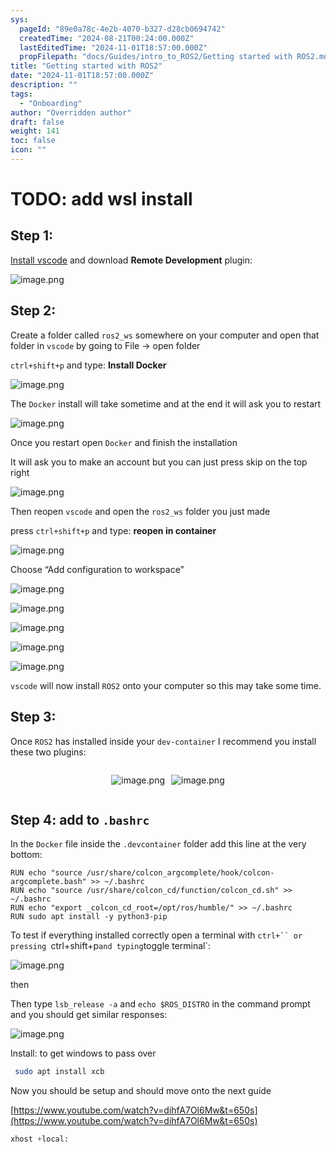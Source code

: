 ```yaml
---
sys:
  pageId: "89e0a78c-4e2b-4070-b327-d28cb0694742"
  createdTime: "2024-08-21T00:24:00.000Z"
  lastEditedTime: "2024-11-01T18:57:00.000Z"
  propFilepath: "docs/Guides/intro_to_ROS2/Getting started with ROS2.md"
title: "Getting started with ROS2"
date: "2024-11-01T18:57:00.000Z"
description: ""
tags:
  - "Onboarding"
author: "Overridden author"
draft: false
weight: 141
toc: false
icon: ""
---
```


# TODO: add wsl install

## Step 1:

[Install vscode](https://code.visualstudio.com/download) and download **Remote Development** plugin:

![image.png](https://prod-files-secure.s3.us-west-2.amazonaws.com/d518164a-d88e-44d1-a4ee-3adb3bd8bce0/efb52993-1881-4a40-b95e-6f020334f022/image.png?X-Amz-Algorithm=AWS4-HMAC-SHA256&X-Amz-Content-Sha256=UNSIGNED-PAYLOAD&X-Amz-Credential=ASIAZI2LB466TUON5BMK%2F20250403%2Fus-west-2%2Fs3%2Faws4_request&X-Amz-Date=20250403T050914Z&X-Amz-Expires=3600&X-Amz-Security-Token=IQoJb3JpZ2luX2VjEH0aCXVzLXdlc3QtMiJGMEQCICDoC59MvQHrJZy8LotDfq9QCfYe28kpdh0RonRwS%2BWQAiB%2BoD9qaHl8x0TH%2B3oR2FbopokjAj1VwEZTk%2BXvQbDyDSqIBAjm%2F%2F%2F%2F%2F%2F%2F%2F%2F%2F8BEAAaDDYzNzQyMzE4MzgwNSIMtaAHDDlI2hFsyKspKtwDdeRYIV%2BnDPUOtW25IG4GnOnJyt3xbiHaRZNzMEmEAwCA9i%2FNX9DLzWtVmXKkd4PVibc3p%2FYQ6WaDe2A2qDKR5sfEXdEYr9UO6q0vDlRECt%2BenVYRb%2FVSl5D0FiGNaeIVWcfheLeg8xkfdwwbXFg5SfymB0kt3%2BedtwrIi%2FdRW%2FmyqrWHiKj3dUopqtQI24J%2BmSV73kBe2JT%2Bw1r1Xh6Y04lkoP28SsOKvIwZiNzvu2Q0%2FyAqcKRUGLp6J3QTk8VbG68%2B39TTUV85nFvc%2BBswdHcKt0rOYsUZ6ugDEhJulaOCjxz92UVGxWfstbR3i%2FmCdHBUU0j7qEvizfHvPQLOGhx7KSm%2BSPMrmgIjbebolAKXlgQc0F%2F2N0FO3KzqeSOlDkUB9yNxhKUDop7aaGHbzliGyKKgBdhZ9qbMLCLYr7rnLlg9%2FfHNhYxN1E8Abfv%2BCIgpLi%2BHZp%2BicLwMD5knhwhgdwYSEoBSsC%2FcIGVqOZlmcRsWXVqAq%2BmIWcVB1LjTSJcP9LZpyFgE1LFPJQzsZ8DjCob3kPPmHNP8nA0wEH87oXSrk4L3v8A3nUFcUd%2FVyyMetjxead0ZhP9fiIGVhs796OjnUrXrI21k6KgGT6Evnqn2NLE8Dc0%2FSxswlq64vwY6pgHEbLgkVxCFDcdvmwVDoYHDLxoBTKua5JZ4rfzuMntnZ%2BDVjxWPVNyn4XKP494kpOGqmXIeNaNFwehuY5kpIbD2n%2Bn%2FOc3O7QQhPhQT0Qs6CbI4OMNjOXmBaaO3Rw%2FJRGdaqg4ni1Pe7BChfeQlo2EmUWTpO8Y8XT299P20gdQWdp2k%2Bj1JRSxodb7VRnfiavkjMdg8Tm0vHAyuxsQhH0SKXErD0CAf&X-Amz-Signature=9d00df4b9820bd92458b8c5d9c0c607cdb3b46beb92341e00cdd0e5f2422b0fc&X-Amz-SignedHeaders=host&x-id=GetObject)

## Step 2:

Create a folder called `ros2_ws` somewhere on your computer and open that folder in `vscode` by going to File → open folder 

`ctrl+shift+p` and type: **Install Docker**

![image.png](https://prod-files-secure.s3.us-west-2.amazonaws.com/d518164a-d88e-44d1-a4ee-3adb3bd8bce0/2269dc0e-1cd5-47ff-bceb-c04ad9b2eab0/image.png?X-Amz-Algorithm=AWS4-HMAC-SHA256&X-Amz-Content-Sha256=UNSIGNED-PAYLOAD&X-Amz-Credential=ASIAZI2LB466TUON5BMK%2F20250403%2Fus-west-2%2Fs3%2Faws4_request&X-Amz-Date=20250403T050914Z&X-Amz-Expires=3600&X-Amz-Security-Token=IQoJb3JpZ2luX2VjEH0aCXVzLXdlc3QtMiJGMEQCICDoC59MvQHrJZy8LotDfq9QCfYe28kpdh0RonRwS%2BWQAiB%2BoD9qaHl8x0TH%2B3oR2FbopokjAj1VwEZTk%2BXvQbDyDSqIBAjm%2F%2F%2F%2F%2F%2F%2F%2F%2F%2F8BEAAaDDYzNzQyMzE4MzgwNSIMtaAHDDlI2hFsyKspKtwDdeRYIV%2BnDPUOtW25IG4GnOnJyt3xbiHaRZNzMEmEAwCA9i%2FNX9DLzWtVmXKkd4PVibc3p%2FYQ6WaDe2A2qDKR5sfEXdEYr9UO6q0vDlRECt%2BenVYRb%2FVSl5D0FiGNaeIVWcfheLeg8xkfdwwbXFg5SfymB0kt3%2BedtwrIi%2FdRW%2FmyqrWHiKj3dUopqtQI24J%2BmSV73kBe2JT%2Bw1r1Xh6Y04lkoP28SsOKvIwZiNzvu2Q0%2FyAqcKRUGLp6J3QTk8VbG68%2B39TTUV85nFvc%2BBswdHcKt0rOYsUZ6ugDEhJulaOCjxz92UVGxWfstbR3i%2FmCdHBUU0j7qEvizfHvPQLOGhx7KSm%2BSPMrmgIjbebolAKXlgQc0F%2F2N0FO3KzqeSOlDkUB9yNxhKUDop7aaGHbzliGyKKgBdhZ9qbMLCLYr7rnLlg9%2FfHNhYxN1E8Abfv%2BCIgpLi%2BHZp%2BicLwMD5knhwhgdwYSEoBSsC%2FcIGVqOZlmcRsWXVqAq%2BmIWcVB1LjTSJcP9LZpyFgE1LFPJQzsZ8DjCob3kPPmHNP8nA0wEH87oXSrk4L3v8A3nUFcUd%2FVyyMetjxead0ZhP9fiIGVhs796OjnUrXrI21k6KgGT6Evnqn2NLE8Dc0%2FSxswlq64vwY6pgHEbLgkVxCFDcdvmwVDoYHDLxoBTKua5JZ4rfzuMntnZ%2BDVjxWPVNyn4XKP494kpOGqmXIeNaNFwehuY5kpIbD2n%2Bn%2FOc3O7QQhPhQT0Qs6CbI4OMNjOXmBaaO3Rw%2FJRGdaqg4ni1Pe7BChfeQlo2EmUWTpO8Y8XT299P20gdQWdp2k%2Bj1JRSxodb7VRnfiavkjMdg8Tm0vHAyuxsQhH0SKXErD0CAf&X-Amz-Signature=1d50372aca02ee7fcbae28f0a9fa2894dcdc488686531edc2ce89d7f86280e44&X-Amz-SignedHeaders=host&x-id=GetObject)

The `Docker` install will take sometime and at the end it will ask you to restart

![image.png](https://prod-files-secure.s3.us-west-2.amazonaws.com/d518164a-d88e-44d1-a4ee-3adb3bd8bce0/ed233f78-be33-4b1f-b89c-9c346c0e961e/image.png?X-Amz-Algorithm=AWS4-HMAC-SHA256&X-Amz-Content-Sha256=UNSIGNED-PAYLOAD&X-Amz-Credential=ASIAZI2LB466TUON5BMK%2F20250403%2Fus-west-2%2Fs3%2Faws4_request&X-Amz-Date=20250403T050914Z&X-Amz-Expires=3600&X-Amz-Security-Token=IQoJb3JpZ2luX2VjEH0aCXVzLXdlc3QtMiJGMEQCICDoC59MvQHrJZy8LotDfq9QCfYe28kpdh0RonRwS%2BWQAiB%2BoD9qaHl8x0TH%2B3oR2FbopokjAj1VwEZTk%2BXvQbDyDSqIBAjm%2F%2F%2F%2F%2F%2F%2F%2F%2F%2F8BEAAaDDYzNzQyMzE4MzgwNSIMtaAHDDlI2hFsyKspKtwDdeRYIV%2BnDPUOtW25IG4GnOnJyt3xbiHaRZNzMEmEAwCA9i%2FNX9DLzWtVmXKkd4PVibc3p%2FYQ6WaDe2A2qDKR5sfEXdEYr9UO6q0vDlRECt%2BenVYRb%2FVSl5D0FiGNaeIVWcfheLeg8xkfdwwbXFg5SfymB0kt3%2BedtwrIi%2FdRW%2FmyqrWHiKj3dUopqtQI24J%2BmSV73kBe2JT%2Bw1r1Xh6Y04lkoP28SsOKvIwZiNzvu2Q0%2FyAqcKRUGLp6J3QTk8VbG68%2B39TTUV85nFvc%2BBswdHcKt0rOYsUZ6ugDEhJulaOCjxz92UVGxWfstbR3i%2FmCdHBUU0j7qEvizfHvPQLOGhx7KSm%2BSPMrmgIjbebolAKXlgQc0F%2F2N0FO3KzqeSOlDkUB9yNxhKUDop7aaGHbzliGyKKgBdhZ9qbMLCLYr7rnLlg9%2FfHNhYxN1E8Abfv%2BCIgpLi%2BHZp%2BicLwMD5knhwhgdwYSEoBSsC%2FcIGVqOZlmcRsWXVqAq%2BmIWcVB1LjTSJcP9LZpyFgE1LFPJQzsZ8DjCob3kPPmHNP8nA0wEH87oXSrk4L3v8A3nUFcUd%2FVyyMetjxead0ZhP9fiIGVhs796OjnUrXrI21k6KgGT6Evnqn2NLE8Dc0%2FSxswlq64vwY6pgHEbLgkVxCFDcdvmwVDoYHDLxoBTKua5JZ4rfzuMntnZ%2BDVjxWPVNyn4XKP494kpOGqmXIeNaNFwehuY5kpIbD2n%2Bn%2FOc3O7QQhPhQT0Qs6CbI4OMNjOXmBaaO3Rw%2FJRGdaqg4ni1Pe7BChfeQlo2EmUWTpO8Y8XT299P20gdQWdp2k%2Bj1JRSxodb7VRnfiavkjMdg8Tm0vHAyuxsQhH0SKXErD0CAf&X-Amz-Signature=33e8f2ff492fba248e7102738e7069981f9be50aa23a20a30293c837cc95bd42&X-Amz-SignedHeaders=host&x-id=GetObject)

Once you restart open `Docker` and finish the installation

It will ask you to make an account but you can just press skip on the top right

![image.png](https://prod-files-secure.s3.us-west-2.amazonaws.com/d518164a-d88e-44d1-a4ee-3adb3bd8bce0/21010ad9-1659-4fd9-9f59-9932a09b2a3d/image.png?X-Amz-Algorithm=AWS4-HMAC-SHA256&X-Amz-Content-Sha256=UNSIGNED-PAYLOAD&X-Amz-Credential=ASIAZI2LB466TUON5BMK%2F20250403%2Fus-west-2%2Fs3%2Faws4_request&X-Amz-Date=20250403T050914Z&X-Amz-Expires=3600&X-Amz-Security-Token=IQoJb3JpZ2luX2VjEH0aCXVzLXdlc3QtMiJGMEQCICDoC59MvQHrJZy8LotDfq9QCfYe28kpdh0RonRwS%2BWQAiB%2BoD9qaHl8x0TH%2B3oR2FbopokjAj1VwEZTk%2BXvQbDyDSqIBAjm%2F%2F%2F%2F%2F%2F%2F%2F%2F%2F8BEAAaDDYzNzQyMzE4MzgwNSIMtaAHDDlI2hFsyKspKtwDdeRYIV%2BnDPUOtW25IG4GnOnJyt3xbiHaRZNzMEmEAwCA9i%2FNX9DLzWtVmXKkd4PVibc3p%2FYQ6WaDe2A2qDKR5sfEXdEYr9UO6q0vDlRECt%2BenVYRb%2FVSl5D0FiGNaeIVWcfheLeg8xkfdwwbXFg5SfymB0kt3%2BedtwrIi%2FdRW%2FmyqrWHiKj3dUopqtQI24J%2BmSV73kBe2JT%2Bw1r1Xh6Y04lkoP28SsOKvIwZiNzvu2Q0%2FyAqcKRUGLp6J3QTk8VbG68%2B39TTUV85nFvc%2BBswdHcKt0rOYsUZ6ugDEhJulaOCjxz92UVGxWfstbR3i%2FmCdHBUU0j7qEvizfHvPQLOGhx7KSm%2BSPMrmgIjbebolAKXlgQc0F%2F2N0FO3KzqeSOlDkUB9yNxhKUDop7aaGHbzliGyKKgBdhZ9qbMLCLYr7rnLlg9%2FfHNhYxN1E8Abfv%2BCIgpLi%2BHZp%2BicLwMD5knhwhgdwYSEoBSsC%2FcIGVqOZlmcRsWXVqAq%2BmIWcVB1LjTSJcP9LZpyFgE1LFPJQzsZ8DjCob3kPPmHNP8nA0wEH87oXSrk4L3v8A3nUFcUd%2FVyyMetjxead0ZhP9fiIGVhs796OjnUrXrI21k6KgGT6Evnqn2NLE8Dc0%2FSxswlq64vwY6pgHEbLgkVxCFDcdvmwVDoYHDLxoBTKua5JZ4rfzuMntnZ%2BDVjxWPVNyn4XKP494kpOGqmXIeNaNFwehuY5kpIbD2n%2Bn%2FOc3O7QQhPhQT0Qs6CbI4OMNjOXmBaaO3Rw%2FJRGdaqg4ni1Pe7BChfeQlo2EmUWTpO8Y8XT299P20gdQWdp2k%2Bj1JRSxodb7VRnfiavkjMdg8Tm0vHAyuxsQhH0SKXErD0CAf&X-Amz-Signature=ceac097085080a6b526ad2b2c4ffb4c5cc167f2ff22e8190cf2aa1fc16830587&X-Amz-SignedHeaders=host&x-id=GetObject)

Then reopen `vscode` and open the `ros2_ws` folder you just made

press `ctrl+shift+p` and type: **reopen in container**

![image.png](https://prod-files-secure.s3.us-west-2.amazonaws.com/d518164a-d88e-44d1-a4ee-3adb3bd8bce0/4e93b8c2-41ad-488c-8095-c74205196118/image.png?X-Amz-Algorithm=AWS4-HMAC-SHA256&X-Amz-Content-Sha256=UNSIGNED-PAYLOAD&X-Amz-Credential=ASIAZI2LB466TUON5BMK%2F20250403%2Fus-west-2%2Fs3%2Faws4_request&X-Amz-Date=20250403T050914Z&X-Amz-Expires=3600&X-Amz-Security-Token=IQoJb3JpZ2luX2VjEH0aCXVzLXdlc3QtMiJGMEQCICDoC59MvQHrJZy8LotDfq9QCfYe28kpdh0RonRwS%2BWQAiB%2BoD9qaHl8x0TH%2B3oR2FbopokjAj1VwEZTk%2BXvQbDyDSqIBAjm%2F%2F%2F%2F%2F%2F%2F%2F%2F%2F8BEAAaDDYzNzQyMzE4MzgwNSIMtaAHDDlI2hFsyKspKtwDdeRYIV%2BnDPUOtW25IG4GnOnJyt3xbiHaRZNzMEmEAwCA9i%2FNX9DLzWtVmXKkd4PVibc3p%2FYQ6WaDe2A2qDKR5sfEXdEYr9UO6q0vDlRECt%2BenVYRb%2FVSl5D0FiGNaeIVWcfheLeg8xkfdwwbXFg5SfymB0kt3%2BedtwrIi%2FdRW%2FmyqrWHiKj3dUopqtQI24J%2BmSV73kBe2JT%2Bw1r1Xh6Y04lkoP28SsOKvIwZiNzvu2Q0%2FyAqcKRUGLp6J3QTk8VbG68%2B39TTUV85nFvc%2BBswdHcKt0rOYsUZ6ugDEhJulaOCjxz92UVGxWfstbR3i%2FmCdHBUU0j7qEvizfHvPQLOGhx7KSm%2BSPMrmgIjbebolAKXlgQc0F%2F2N0FO3KzqeSOlDkUB9yNxhKUDop7aaGHbzliGyKKgBdhZ9qbMLCLYr7rnLlg9%2FfHNhYxN1E8Abfv%2BCIgpLi%2BHZp%2BicLwMD5knhwhgdwYSEoBSsC%2FcIGVqOZlmcRsWXVqAq%2BmIWcVB1LjTSJcP9LZpyFgE1LFPJQzsZ8DjCob3kPPmHNP8nA0wEH87oXSrk4L3v8A3nUFcUd%2FVyyMetjxead0ZhP9fiIGVhs796OjnUrXrI21k6KgGT6Evnqn2NLE8Dc0%2FSxswlq64vwY6pgHEbLgkVxCFDcdvmwVDoYHDLxoBTKua5JZ4rfzuMntnZ%2BDVjxWPVNyn4XKP494kpOGqmXIeNaNFwehuY5kpIbD2n%2Bn%2FOc3O7QQhPhQT0Qs6CbI4OMNjOXmBaaO3Rw%2FJRGdaqg4ni1Pe7BChfeQlo2EmUWTpO8Y8XT299P20gdQWdp2k%2Bj1JRSxodb7VRnfiavkjMdg8Tm0vHAyuxsQhH0SKXErD0CAf&X-Amz-Signature=844a0685624450a6d818cb01d1a66cd5c6b92fb47a670a6bb4463246433b7eef&X-Amz-SignedHeaders=host&x-id=GetObject)

Choose “Add configuration to workspace”

![image.png](https://prod-files-secure.s3.us-west-2.amazonaws.com/d518164a-d88e-44d1-a4ee-3adb3bd8bce0/9560b282-5060-4989-ba37-97e7b2c22476/image.png?X-Amz-Algorithm=AWS4-HMAC-SHA256&X-Amz-Content-Sha256=UNSIGNED-PAYLOAD&X-Amz-Credential=ASIAZI2LB466TUON5BMK%2F20250403%2Fus-west-2%2Fs3%2Faws4_request&X-Amz-Date=20250403T050914Z&X-Amz-Expires=3600&X-Amz-Security-Token=IQoJb3JpZ2luX2VjEH0aCXVzLXdlc3QtMiJGMEQCICDoC59MvQHrJZy8LotDfq9QCfYe28kpdh0RonRwS%2BWQAiB%2BoD9qaHl8x0TH%2B3oR2FbopokjAj1VwEZTk%2BXvQbDyDSqIBAjm%2F%2F%2F%2F%2F%2F%2F%2F%2F%2F8BEAAaDDYzNzQyMzE4MzgwNSIMtaAHDDlI2hFsyKspKtwDdeRYIV%2BnDPUOtW25IG4GnOnJyt3xbiHaRZNzMEmEAwCA9i%2FNX9DLzWtVmXKkd4PVibc3p%2FYQ6WaDe2A2qDKR5sfEXdEYr9UO6q0vDlRECt%2BenVYRb%2FVSl5D0FiGNaeIVWcfheLeg8xkfdwwbXFg5SfymB0kt3%2BedtwrIi%2FdRW%2FmyqrWHiKj3dUopqtQI24J%2BmSV73kBe2JT%2Bw1r1Xh6Y04lkoP28SsOKvIwZiNzvu2Q0%2FyAqcKRUGLp6J3QTk8VbG68%2B39TTUV85nFvc%2BBswdHcKt0rOYsUZ6ugDEhJulaOCjxz92UVGxWfstbR3i%2FmCdHBUU0j7qEvizfHvPQLOGhx7KSm%2BSPMrmgIjbebolAKXlgQc0F%2F2N0FO3KzqeSOlDkUB9yNxhKUDop7aaGHbzliGyKKgBdhZ9qbMLCLYr7rnLlg9%2FfHNhYxN1E8Abfv%2BCIgpLi%2BHZp%2BicLwMD5knhwhgdwYSEoBSsC%2FcIGVqOZlmcRsWXVqAq%2BmIWcVB1LjTSJcP9LZpyFgE1LFPJQzsZ8DjCob3kPPmHNP8nA0wEH87oXSrk4L3v8A3nUFcUd%2FVyyMetjxead0ZhP9fiIGVhs796OjnUrXrI21k6KgGT6Evnqn2NLE8Dc0%2FSxswlq64vwY6pgHEbLgkVxCFDcdvmwVDoYHDLxoBTKua5JZ4rfzuMntnZ%2BDVjxWPVNyn4XKP494kpOGqmXIeNaNFwehuY5kpIbD2n%2Bn%2FOc3O7QQhPhQT0Qs6CbI4OMNjOXmBaaO3Rw%2FJRGdaqg4ni1Pe7BChfeQlo2EmUWTpO8Y8XT299P20gdQWdp2k%2Bj1JRSxodb7VRnfiavkjMdg8Tm0vHAyuxsQhH0SKXErD0CAf&X-Amz-Signature=50c87aaebb630a126567c063b70e6df1ae2651a5f41735c3868d1e5196a75ad7&X-Amz-SignedHeaders=host&x-id=GetObject)

![image.png](https://prod-files-secure.s3.us-west-2.amazonaws.com/d518164a-d88e-44d1-a4ee-3adb3bd8bce0/2ee63f81-886b-48e8-a553-dc6e5eac99e4/image.png?X-Amz-Algorithm=AWS4-HMAC-SHA256&X-Amz-Content-Sha256=UNSIGNED-PAYLOAD&X-Amz-Credential=ASIAZI2LB466TUON5BMK%2F20250403%2Fus-west-2%2Fs3%2Faws4_request&X-Amz-Date=20250403T050914Z&X-Amz-Expires=3600&X-Amz-Security-Token=IQoJb3JpZ2luX2VjEH0aCXVzLXdlc3QtMiJGMEQCICDoC59MvQHrJZy8LotDfq9QCfYe28kpdh0RonRwS%2BWQAiB%2BoD9qaHl8x0TH%2B3oR2FbopokjAj1VwEZTk%2BXvQbDyDSqIBAjm%2F%2F%2F%2F%2F%2F%2F%2F%2F%2F8BEAAaDDYzNzQyMzE4MzgwNSIMtaAHDDlI2hFsyKspKtwDdeRYIV%2BnDPUOtW25IG4GnOnJyt3xbiHaRZNzMEmEAwCA9i%2FNX9DLzWtVmXKkd4PVibc3p%2FYQ6WaDe2A2qDKR5sfEXdEYr9UO6q0vDlRECt%2BenVYRb%2FVSl5D0FiGNaeIVWcfheLeg8xkfdwwbXFg5SfymB0kt3%2BedtwrIi%2FdRW%2FmyqrWHiKj3dUopqtQI24J%2BmSV73kBe2JT%2Bw1r1Xh6Y04lkoP28SsOKvIwZiNzvu2Q0%2FyAqcKRUGLp6J3QTk8VbG68%2B39TTUV85nFvc%2BBswdHcKt0rOYsUZ6ugDEhJulaOCjxz92UVGxWfstbR3i%2FmCdHBUU0j7qEvizfHvPQLOGhx7KSm%2BSPMrmgIjbebolAKXlgQc0F%2F2N0FO3KzqeSOlDkUB9yNxhKUDop7aaGHbzliGyKKgBdhZ9qbMLCLYr7rnLlg9%2FfHNhYxN1E8Abfv%2BCIgpLi%2BHZp%2BicLwMD5knhwhgdwYSEoBSsC%2FcIGVqOZlmcRsWXVqAq%2BmIWcVB1LjTSJcP9LZpyFgE1LFPJQzsZ8DjCob3kPPmHNP8nA0wEH87oXSrk4L3v8A3nUFcUd%2FVyyMetjxead0ZhP9fiIGVhs796OjnUrXrI21k6KgGT6Evnqn2NLE8Dc0%2FSxswlq64vwY6pgHEbLgkVxCFDcdvmwVDoYHDLxoBTKua5JZ4rfzuMntnZ%2BDVjxWPVNyn4XKP494kpOGqmXIeNaNFwehuY5kpIbD2n%2Bn%2FOc3O7QQhPhQT0Qs6CbI4OMNjOXmBaaO3Rw%2FJRGdaqg4ni1Pe7BChfeQlo2EmUWTpO8Y8XT299P20gdQWdp2k%2Bj1JRSxodb7VRnfiavkjMdg8Tm0vHAyuxsQhH0SKXErD0CAf&X-Amz-Signature=cd23599cfc7d5e4c81cda89962ca9c6b86b4a71d01509bb10495fd05b689cf75&X-Amz-SignedHeaders=host&x-id=GetObject)

![image.png](https://prod-files-secure.s3.us-west-2.amazonaws.com/d518164a-d88e-44d1-a4ee-3adb3bd8bce0/ae1580b2-b048-407e-aed9-b584224a7a04/image.png?X-Amz-Algorithm=AWS4-HMAC-SHA256&X-Amz-Content-Sha256=UNSIGNED-PAYLOAD&X-Amz-Credential=ASIAZI2LB466TUON5BMK%2F20250403%2Fus-west-2%2Fs3%2Faws4_request&X-Amz-Date=20250403T050914Z&X-Amz-Expires=3600&X-Amz-Security-Token=IQoJb3JpZ2luX2VjEH0aCXVzLXdlc3QtMiJGMEQCICDoC59MvQHrJZy8LotDfq9QCfYe28kpdh0RonRwS%2BWQAiB%2BoD9qaHl8x0TH%2B3oR2FbopokjAj1VwEZTk%2BXvQbDyDSqIBAjm%2F%2F%2F%2F%2F%2F%2F%2F%2F%2F8BEAAaDDYzNzQyMzE4MzgwNSIMtaAHDDlI2hFsyKspKtwDdeRYIV%2BnDPUOtW25IG4GnOnJyt3xbiHaRZNzMEmEAwCA9i%2FNX9DLzWtVmXKkd4PVibc3p%2FYQ6WaDe2A2qDKR5sfEXdEYr9UO6q0vDlRECt%2BenVYRb%2FVSl5D0FiGNaeIVWcfheLeg8xkfdwwbXFg5SfymB0kt3%2BedtwrIi%2FdRW%2FmyqrWHiKj3dUopqtQI24J%2BmSV73kBe2JT%2Bw1r1Xh6Y04lkoP28SsOKvIwZiNzvu2Q0%2FyAqcKRUGLp6J3QTk8VbG68%2B39TTUV85nFvc%2BBswdHcKt0rOYsUZ6ugDEhJulaOCjxz92UVGxWfstbR3i%2FmCdHBUU0j7qEvizfHvPQLOGhx7KSm%2BSPMrmgIjbebolAKXlgQc0F%2F2N0FO3KzqeSOlDkUB9yNxhKUDop7aaGHbzliGyKKgBdhZ9qbMLCLYr7rnLlg9%2FfHNhYxN1E8Abfv%2BCIgpLi%2BHZp%2BicLwMD5knhwhgdwYSEoBSsC%2FcIGVqOZlmcRsWXVqAq%2BmIWcVB1LjTSJcP9LZpyFgE1LFPJQzsZ8DjCob3kPPmHNP8nA0wEH87oXSrk4L3v8A3nUFcUd%2FVyyMetjxead0ZhP9fiIGVhs796OjnUrXrI21k6KgGT6Evnqn2NLE8Dc0%2FSxswlq64vwY6pgHEbLgkVxCFDcdvmwVDoYHDLxoBTKua5JZ4rfzuMntnZ%2BDVjxWPVNyn4XKP494kpOGqmXIeNaNFwehuY5kpIbD2n%2Bn%2FOc3O7QQhPhQT0Qs6CbI4OMNjOXmBaaO3Rw%2FJRGdaqg4ni1Pe7BChfeQlo2EmUWTpO8Y8XT299P20gdQWdp2k%2Bj1JRSxodb7VRnfiavkjMdg8Tm0vHAyuxsQhH0SKXErD0CAf&X-Amz-Signature=cb0eb9212e2403486b5f543de223c9f50cbf0a414e13891f7cd985b38e840681&X-Amz-SignedHeaders=host&x-id=GetObject)

![image.png](https://prod-files-secure.s3.us-west-2.amazonaws.com/d518164a-d88e-44d1-a4ee-3adb3bd8bce0/53255b28-f75e-430f-b9e3-c0ac8577e42b/image.png?X-Amz-Algorithm=AWS4-HMAC-SHA256&X-Amz-Content-Sha256=UNSIGNED-PAYLOAD&X-Amz-Credential=ASIAZI2LB466TUON5BMK%2F20250403%2Fus-west-2%2Fs3%2Faws4_request&X-Amz-Date=20250403T050914Z&X-Amz-Expires=3600&X-Amz-Security-Token=IQoJb3JpZ2luX2VjEH0aCXVzLXdlc3QtMiJGMEQCICDoC59MvQHrJZy8LotDfq9QCfYe28kpdh0RonRwS%2BWQAiB%2BoD9qaHl8x0TH%2B3oR2FbopokjAj1VwEZTk%2BXvQbDyDSqIBAjm%2F%2F%2F%2F%2F%2F%2F%2F%2F%2F8BEAAaDDYzNzQyMzE4MzgwNSIMtaAHDDlI2hFsyKspKtwDdeRYIV%2BnDPUOtW25IG4GnOnJyt3xbiHaRZNzMEmEAwCA9i%2FNX9DLzWtVmXKkd4PVibc3p%2FYQ6WaDe2A2qDKR5sfEXdEYr9UO6q0vDlRECt%2BenVYRb%2FVSl5D0FiGNaeIVWcfheLeg8xkfdwwbXFg5SfymB0kt3%2BedtwrIi%2FdRW%2FmyqrWHiKj3dUopqtQI24J%2BmSV73kBe2JT%2Bw1r1Xh6Y04lkoP28SsOKvIwZiNzvu2Q0%2FyAqcKRUGLp6J3QTk8VbG68%2B39TTUV85nFvc%2BBswdHcKt0rOYsUZ6ugDEhJulaOCjxz92UVGxWfstbR3i%2FmCdHBUU0j7qEvizfHvPQLOGhx7KSm%2BSPMrmgIjbebolAKXlgQc0F%2F2N0FO3KzqeSOlDkUB9yNxhKUDop7aaGHbzliGyKKgBdhZ9qbMLCLYr7rnLlg9%2FfHNhYxN1E8Abfv%2BCIgpLi%2BHZp%2BicLwMD5knhwhgdwYSEoBSsC%2FcIGVqOZlmcRsWXVqAq%2BmIWcVB1LjTSJcP9LZpyFgE1LFPJQzsZ8DjCob3kPPmHNP8nA0wEH87oXSrk4L3v8A3nUFcUd%2FVyyMetjxead0ZhP9fiIGVhs796OjnUrXrI21k6KgGT6Evnqn2NLE8Dc0%2FSxswlq64vwY6pgHEbLgkVxCFDcdvmwVDoYHDLxoBTKua5JZ4rfzuMntnZ%2BDVjxWPVNyn4XKP494kpOGqmXIeNaNFwehuY5kpIbD2n%2Bn%2FOc3O7QQhPhQT0Qs6CbI4OMNjOXmBaaO3Rw%2FJRGdaqg4ni1Pe7BChfeQlo2EmUWTpO8Y8XT299P20gdQWdp2k%2Bj1JRSxodb7VRnfiavkjMdg8Tm0vHAyuxsQhH0SKXErD0CAf&X-Amz-Signature=9b83bf2546c6fe9adcbfbf5fd811bbdf1620a0d3108e3ffee2d23b0cc2e807da&X-Amz-SignedHeaders=host&x-id=GetObject)

![image.png](https://prod-files-secure.s3.us-west-2.amazonaws.com/d518164a-d88e-44d1-a4ee-3adb3bd8bce0/7c562767-5af9-4ffb-97d1-327bcdf4ee00/image.png?X-Amz-Algorithm=AWS4-HMAC-SHA256&X-Amz-Content-Sha256=UNSIGNED-PAYLOAD&X-Amz-Credential=ASIAZI2LB466TUON5BMK%2F20250403%2Fus-west-2%2Fs3%2Faws4_request&X-Amz-Date=20250403T050914Z&X-Amz-Expires=3600&X-Amz-Security-Token=IQoJb3JpZ2luX2VjEH0aCXVzLXdlc3QtMiJGMEQCICDoC59MvQHrJZy8LotDfq9QCfYe28kpdh0RonRwS%2BWQAiB%2BoD9qaHl8x0TH%2B3oR2FbopokjAj1VwEZTk%2BXvQbDyDSqIBAjm%2F%2F%2F%2F%2F%2F%2F%2F%2F%2F8BEAAaDDYzNzQyMzE4MzgwNSIMtaAHDDlI2hFsyKspKtwDdeRYIV%2BnDPUOtW25IG4GnOnJyt3xbiHaRZNzMEmEAwCA9i%2FNX9DLzWtVmXKkd4PVibc3p%2FYQ6WaDe2A2qDKR5sfEXdEYr9UO6q0vDlRECt%2BenVYRb%2FVSl5D0FiGNaeIVWcfheLeg8xkfdwwbXFg5SfymB0kt3%2BedtwrIi%2FdRW%2FmyqrWHiKj3dUopqtQI24J%2BmSV73kBe2JT%2Bw1r1Xh6Y04lkoP28SsOKvIwZiNzvu2Q0%2FyAqcKRUGLp6J3QTk8VbG68%2B39TTUV85nFvc%2BBswdHcKt0rOYsUZ6ugDEhJulaOCjxz92UVGxWfstbR3i%2FmCdHBUU0j7qEvizfHvPQLOGhx7KSm%2BSPMrmgIjbebolAKXlgQc0F%2F2N0FO3KzqeSOlDkUB9yNxhKUDop7aaGHbzliGyKKgBdhZ9qbMLCLYr7rnLlg9%2FfHNhYxN1E8Abfv%2BCIgpLi%2BHZp%2BicLwMD5knhwhgdwYSEoBSsC%2FcIGVqOZlmcRsWXVqAq%2BmIWcVB1LjTSJcP9LZpyFgE1LFPJQzsZ8DjCob3kPPmHNP8nA0wEH87oXSrk4L3v8A3nUFcUd%2FVyyMetjxead0ZhP9fiIGVhs796OjnUrXrI21k6KgGT6Evnqn2NLE8Dc0%2FSxswlq64vwY6pgHEbLgkVxCFDcdvmwVDoYHDLxoBTKua5JZ4rfzuMntnZ%2BDVjxWPVNyn4XKP494kpOGqmXIeNaNFwehuY5kpIbD2n%2Bn%2FOc3O7QQhPhQT0Qs6CbI4OMNjOXmBaaO3Rw%2FJRGdaqg4ni1Pe7BChfeQlo2EmUWTpO8Y8XT299P20gdQWdp2k%2Bj1JRSxodb7VRnfiavkjMdg8Tm0vHAyuxsQhH0SKXErD0CAf&X-Amz-Signature=6d3a91785414e3471fa04c93c7bf6624c1fc379f20c7745faa9555685eb65cbb&X-Amz-SignedHeaders=host&x-id=GetObject)

`vscode` will now install `ROS2` onto your computer so this may take some time.

## Step 3:

Once `ROS2` has installed inside your `dev-container` I recommend you install these two plugins:

<div style="display: flex;flex-direction: row; column-gap:10px; max-width: 630px;justify-content: center;">
<div>

![image.png](https://prod-files-secure.s3.us-west-2.amazonaws.com/d518164a-d88e-44d1-a4ee-3adb3bd8bce0/3fc3d550-5a54-4ba1-ba6b-faa01cdb7369/image.png?X-Amz-Algorithm=AWS4-HMAC-SHA256&X-Amz-Content-Sha256=UNSIGNED-PAYLOAD&X-Amz-Credential=ASIAZI2LB466V5FGT3PK%2F20250403%2Fus-west-2%2Fs3%2Faws4_request&X-Amz-Date=20250403T050928Z&X-Amz-Expires=3600&X-Amz-Security-Token=IQoJb3JpZ2luX2VjEH0aCXVzLXdlc3QtMiJHMEUCIAZg7b3ZFX0E7jLUEYBdICqJwfmVLZJ4kJJRgKYuoixCAiEAvoWnZeY2IYRV%2BCRvR3qSxG0Llxuh6Z5LW595m0o1DtUqiAQI5v%2F%2F%2F%2F%2F%2F%2F%2F%2F%2FARAAGgw2Mzc0MjMxODM4MDUiDE4fKro2%2Frfx1HlL3ircA7ivJjcStu60WpO5G4IgB3qdbiZeEMyDxbZU4bZJQT0cugJbZXBeO3mz4a3XnG6IYXlUtWE2fHFxXq8cwZ0lKJ543QWo5bUJmlM0pHFKjhSOqd3ONZovWN67HBwZeMXeIJ4hALKtPzPtFQ31E0oQdqK3ZjXDpe4rvb3vzmSjsPqj1ZT3Aj%2BtyHNiBD3i5oJfyFikZT4CFCnl%2Bf3JOmI5ranfH7usk%2BQmhJ6KsVUMPhogjYcSDBW8TFWjdD7FyG63QpWEwnjy6zhLYqrwQzh2tuZpgrqqTdQzSt2sPJQX9mXqjXfaFllimmqSSICx5U94zNESXXsol5bn3MHA6TAQjimL3SczvgHbJ4WsLW%2Fe6RKETvfEBQoum9IhYOS0Tt%2FEy31epLD0ac47pra7U89%2Bhh8ZyNtpahS8a%2BgSkaLRul8H9%2BClujtRJLc%2F29ZTyBsLn1mXE7Rmvx%2BZWTv5GUC0HidXKAI1TeRauCTF2Hk6NclmEP3kX0aJB1hkvouTzbdmV5CyaUwN%2Fk%2BVDRHU%2BOOWn%2Fd2dt3FmCPeMxI0X3zMhWYSfeMtP6cJV3%2BbXWvONeItZnyRar%2F6NOEfwFTyGC9buWHdQu3d%2BMidNtkrOFwPyT2mmDJeFdrXMjR48MnwMPetuL8GOqUB21pB4dNJ%2F7uMmc902M27pC5B%2FUUoUBlfQpBKEe9z8VMChDFVB2tNgWABzW8%2FMZ%2BxVTcn%2BcYl0O%2FaO48bUehd8eaXigxc1Tqon9Ho7I9Aih%2Bt3Z%2BsOawY2OGL%2BkYyHtCbtFpsZNojKAu%2Fob%2BqcnrT3uLwHCq5fzz98iWmIRLV5lxZ3niW%2FMntdzPLGZ%2BQhfrK5rnnDFawu5LLhWFWwB6H3J058BmO&X-Amz-Signature=fd697cabf92ebe52641973d86c484cc334b57fb7991ed045da1619bbcb1c3a05&X-Amz-SignedHeaders=host&x-id=GetObject)

</div>
<div>

![image.png](https://prod-files-secure.s3.us-west-2.amazonaws.com/d518164a-d88e-44d1-a4ee-3adb3bd8bce0/d994cc66-13c2-4093-a5a3-f84cf4601a82/image.png?X-Amz-Algorithm=AWS4-HMAC-SHA256&X-Amz-Content-Sha256=UNSIGNED-PAYLOAD&X-Amz-Credential=ASIAZI2LB46634DDM62K%2F20250403%2Fus-west-2%2Fs3%2Faws4_request&X-Amz-Date=20250403T050928Z&X-Amz-Expires=3600&X-Amz-Security-Token=IQoJb3JpZ2luX2VjEH0aCXVzLXdlc3QtMiJHMEUCIA70o9C4Xrks2Qnd3IbR2r9mYzbB1d5LV0w%2FGmkFXUSYAiEAufuv%2BnDuOxqqPntm2LOdOz%2BPC0rsBrOk%2BIexw5suFHUqiAQI5v%2F%2F%2F%2F%2F%2F%2F%2F%2F%2FARAAGgw2Mzc0MjMxODM4MDUiDBnc56YY3%2BnDHdTBPCrcA1Ts%2FuOoGTT%2BdFnzw7VeWY42%2BWiuSIt1yILQDeZSqUu2x6SwSgRYZrcBVZKKmOADn0BVEKvgeLrsOYYVSWCXKWxrXWrEt%2BQVW9BCttClUHA6DwKEUIbkwmGc5vIekNZbWYwyfqyd4jqIgTlRWq3b5tA6osbReuZURmBUf5DqEzw4dR3WeN2oxuee1q8S2hPZ%2B6D0br1MFKLWB7Vtg6GsHvgY99%2FRtiMzA%2FtA5DpJPp0Kuuo81XpWrjx5ZegeYKSBEXsTLYDlQU3LOBB0VfLmjlwveKHj%2FuQV0prPAn04HKdhqaYul%2FA1%2Fz3sQ5q65eHXtq9%2F4bFj4P%2BTK1HYwWdTW2%2F1UNAWwU8Q3AHGwNu3kNLdOxocrUaHL1cEqFQTwVcJFpkn9CsFHJFBeYTRqZvDgU05EhmehGhaKwqrbB2tuMeQw5rNSiKZMql11tvHdLRQlIfn5L%2FQN0%2FITP6hvLkTzHQLUVHslz4v61wBGHWMpjXCk9nNCjyUH%2BFMKr3FLTfNd8n9Z9OY9F2lCjSOF3HaIXV9v5Wi6lAmfbqAVDjO%2FXuc6MLzDJNvVSyqePmjyMN7FvsEBC3W0dpsRRWG7IF4z4zv%2F6dbaNm%2FM8U9%2FL7kB8z%2Bav0oeVBaMSAM2zaDMJauuL8GOqUBdbU0F88gInGpvqsRsj7vOnVEgxOthq8oqavJRHRlMKWXbdtjSa%2FYarR6%2FjOjMjtQexkN7MeIqUTt%2BFNwDRyx4VOEB2dF0AIVyYsKAI78u1keZZz5xBWbd6xUfRSICgLgQqdNJltPLr1hSbN0En7CqSvt2lhypMriyuK%2BZn8xH3xb5EWBU%2FMFovbKgCMrQ8vL246jGc6PBqAr441ah1yVA%2Bb02Z4C&X-Amz-Signature=b9b6d1af211c622dc1bf852c749feaf01bdb466f3d2258b1d809a0024adcf564&X-Amz-SignedHeaders=host&x-id=GetObject)

</div>
</div>

## Step 4: add to `.bashrc`

In the `Docker` file inside the `.devcontainer` folder add this line at the very bottom: 

```docker
RUN echo "source /usr/share/colcon_argcomplete/hook/colcon-argcomplete.bash" >> ~/.bashrc
RUN echo "source /usr/share/colcon_cd/function/colcon_cd.sh" >> ~/.bashrc
RUN echo "export _colcon_cd_root=/opt/ros/humble/" >> ~/.bashrc
RUN sudo apt install -y python3-pip 
```

To test if everything installed correctly open a terminal with `ctrl+`` or pressing `ctrl+shift+p` and typing `toggle terminal`:

![image.png](https://prod-files-secure.s3.us-west-2.amazonaws.com/d518164a-d88e-44d1-a4ee-3adb3bd8bce0/6a4943d8-b04e-4c02-9a58-775f3384d1a5/image.png?X-Amz-Algorithm=AWS4-HMAC-SHA256&X-Amz-Content-Sha256=UNSIGNED-PAYLOAD&X-Amz-Credential=ASIAZI2LB466TUON5BMK%2F20250403%2Fus-west-2%2Fs3%2Faws4_request&X-Amz-Date=20250403T050914Z&X-Amz-Expires=3600&X-Amz-Security-Token=IQoJb3JpZ2luX2VjEH0aCXVzLXdlc3QtMiJGMEQCICDoC59MvQHrJZy8LotDfq9QCfYe28kpdh0RonRwS%2BWQAiB%2BoD9qaHl8x0TH%2B3oR2FbopokjAj1VwEZTk%2BXvQbDyDSqIBAjm%2F%2F%2F%2F%2F%2F%2F%2F%2F%2F8BEAAaDDYzNzQyMzE4MzgwNSIMtaAHDDlI2hFsyKspKtwDdeRYIV%2BnDPUOtW25IG4GnOnJyt3xbiHaRZNzMEmEAwCA9i%2FNX9DLzWtVmXKkd4PVibc3p%2FYQ6WaDe2A2qDKR5sfEXdEYr9UO6q0vDlRECt%2BenVYRb%2FVSl5D0FiGNaeIVWcfheLeg8xkfdwwbXFg5SfymB0kt3%2BedtwrIi%2FdRW%2FmyqrWHiKj3dUopqtQI24J%2BmSV73kBe2JT%2Bw1r1Xh6Y04lkoP28SsOKvIwZiNzvu2Q0%2FyAqcKRUGLp6J3QTk8VbG68%2B39TTUV85nFvc%2BBswdHcKt0rOYsUZ6ugDEhJulaOCjxz92UVGxWfstbR3i%2FmCdHBUU0j7qEvizfHvPQLOGhx7KSm%2BSPMrmgIjbebolAKXlgQc0F%2F2N0FO3KzqeSOlDkUB9yNxhKUDop7aaGHbzliGyKKgBdhZ9qbMLCLYr7rnLlg9%2FfHNhYxN1E8Abfv%2BCIgpLi%2BHZp%2BicLwMD5knhwhgdwYSEoBSsC%2FcIGVqOZlmcRsWXVqAq%2BmIWcVB1LjTSJcP9LZpyFgE1LFPJQzsZ8DjCob3kPPmHNP8nA0wEH87oXSrk4L3v8A3nUFcUd%2FVyyMetjxead0ZhP9fiIGVhs796OjnUrXrI21k6KgGT6Evnqn2NLE8Dc0%2FSxswlq64vwY6pgHEbLgkVxCFDcdvmwVDoYHDLxoBTKua5JZ4rfzuMntnZ%2BDVjxWPVNyn4XKP494kpOGqmXIeNaNFwehuY5kpIbD2n%2Bn%2FOc3O7QQhPhQT0Qs6CbI4OMNjOXmBaaO3Rw%2FJRGdaqg4ni1Pe7BChfeQlo2EmUWTpO8Y8XT299P20gdQWdp2k%2Bj1JRSxodb7VRnfiavkjMdg8Tm0vHAyuxsQhH0SKXErD0CAf&X-Amz-Signature=75882ebd6274392c39dbd485b567c64acca1f6ef8a3a5856d9d16e0ace48f381&X-Amz-SignedHeaders=host&x-id=GetObject)

then 

Then type `lsb_release -a` and `echo $ROS_DISTRO` in the command prompt and you should get similar responses:

![image.png](https://prod-files-secure.s3.us-west-2.amazonaws.com/d518164a-d88e-44d1-a4ee-3adb3bd8bce0/3e635dec-a805-4e85-8b9e-d000e5b71a4e/image.png?X-Amz-Algorithm=AWS4-HMAC-SHA256&X-Amz-Content-Sha256=UNSIGNED-PAYLOAD&X-Amz-Credential=ASIAZI2LB466TUON5BMK%2F20250403%2Fus-west-2%2Fs3%2Faws4_request&X-Amz-Date=20250403T050914Z&X-Amz-Expires=3600&X-Amz-Security-Token=IQoJb3JpZ2luX2VjEH0aCXVzLXdlc3QtMiJGMEQCICDoC59MvQHrJZy8LotDfq9QCfYe28kpdh0RonRwS%2BWQAiB%2BoD9qaHl8x0TH%2B3oR2FbopokjAj1VwEZTk%2BXvQbDyDSqIBAjm%2F%2F%2F%2F%2F%2F%2F%2F%2F%2F8BEAAaDDYzNzQyMzE4MzgwNSIMtaAHDDlI2hFsyKspKtwDdeRYIV%2BnDPUOtW25IG4GnOnJyt3xbiHaRZNzMEmEAwCA9i%2FNX9DLzWtVmXKkd4PVibc3p%2FYQ6WaDe2A2qDKR5sfEXdEYr9UO6q0vDlRECt%2BenVYRb%2FVSl5D0FiGNaeIVWcfheLeg8xkfdwwbXFg5SfymB0kt3%2BedtwrIi%2FdRW%2FmyqrWHiKj3dUopqtQI24J%2BmSV73kBe2JT%2Bw1r1Xh6Y04lkoP28SsOKvIwZiNzvu2Q0%2FyAqcKRUGLp6J3QTk8VbG68%2B39TTUV85nFvc%2BBswdHcKt0rOYsUZ6ugDEhJulaOCjxz92UVGxWfstbR3i%2FmCdHBUU0j7qEvizfHvPQLOGhx7KSm%2BSPMrmgIjbebolAKXlgQc0F%2F2N0FO3KzqeSOlDkUB9yNxhKUDop7aaGHbzliGyKKgBdhZ9qbMLCLYr7rnLlg9%2FfHNhYxN1E8Abfv%2BCIgpLi%2BHZp%2BicLwMD5knhwhgdwYSEoBSsC%2FcIGVqOZlmcRsWXVqAq%2BmIWcVB1LjTSJcP9LZpyFgE1LFPJQzsZ8DjCob3kPPmHNP8nA0wEH87oXSrk4L3v8A3nUFcUd%2FVyyMetjxead0ZhP9fiIGVhs796OjnUrXrI21k6KgGT6Evnqn2NLE8Dc0%2FSxswlq64vwY6pgHEbLgkVxCFDcdvmwVDoYHDLxoBTKua5JZ4rfzuMntnZ%2BDVjxWPVNyn4XKP494kpOGqmXIeNaNFwehuY5kpIbD2n%2Bn%2FOc3O7QQhPhQT0Qs6CbI4OMNjOXmBaaO3Rw%2FJRGdaqg4ni1Pe7BChfeQlo2EmUWTpO8Y8XT299P20gdQWdp2k%2Bj1JRSxodb7VRnfiavkjMdg8Tm0vHAyuxsQhH0SKXErD0CAf&X-Amz-Signature=054f4aa2b51389520fb73738d56f1e42cb7b02e32f41c97b6e1289990ccf8b12&X-Amz-SignedHeaders=host&x-id=GetObject)

Install:  to get windows to pass over

```bash
 sudo apt install xcb
```

Now you should be setup and should move onto the next guide 

[https://www.youtube.com/watch?v=dihfA7Ol6Mw&t=650s](https://www.youtube.com/watch?v=dihfA7Ol6Mw&t=650s)

```python
xhost +local:
```
